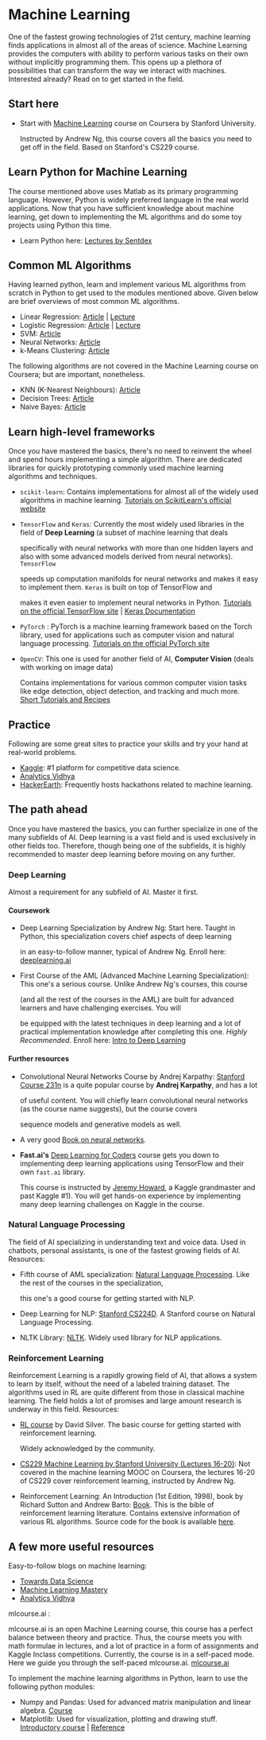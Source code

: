 # Machine Learning

One of the fastest growing technologies of 21st century, machine learning finds applications in almost all of the areas of science. Machine Learning provides the computers with ability to perform various tasks on their own without implicitly programming them. This opens up a plethora of possibilities that can transform the way we interact with machines. Interested already? Read on to get started in the field.

## Start here

* Start with [Machine Learning](https://www.coursera.org/learn/machine-learning) course on Coursera by Stanford University. 

  Instructed by Andrew Ng, this course covers all the basics you need to get off in the field. Based on Stanford's CS229 course.

## Learn Python for Machine Learning

The course mentioned above uses Matlab as its primary programming language. However, Python is widely preferred language in the real world applications. Now that you have sufficient knowledge about machine learning, get down to implementing the ML algorithms and do some toy projects using Python this time.

* Learn Python here: [Lectures by Sentdex](https://pythonprogramming.net/)

## Common ML Algorithms

Having learned python, learn and implement various ML algorithms from scratch in Python to get used to the modules mentioned above. Given below are brief overviews of most common ML algorithms.

* Linear Regression: [Article](https://towardsdatascience.com/linear-regression-detailed-view-ea73175f6e86) \| [Lecture](https://youtu.be/kHwlB_j7Hkc)
* Logistic Regression: [Article](https://towardsdatascience.com/logistic-regression-detailed-overview-46c4da4303bc) \| [Lecture](https://www.youtube.com/watch?v=-la3q9d7AKQ)
* SVM: [Article](https://medium.com/machine-learning-101/chapter-2-svm-support-vector-machine-theory-f0812effc72)
* Neural Networks: [Article](https://towardsdatascience.com/how-to-build-your-own-neural-network-from-scratch-in-python-68998a08e4f6)
* k-Means Clustering: [Article](https://www.datascience.com/blog/k-means-clustering)

The following algorithms are not covered in the Machine Learning course on Coursera; but are important, nonetheless.

* KNN \(K-Nearest Neighbours\): [Article](https://www.analyticsvidhya.com/blog/2018/03/introduction-k-neighbours-algorithm-clustering/)
* Decision Trees: [Article](https://towardsdatascience.com/decision-trees-in-machine-learning-641b9c4e8052)
* Naive Bayes: [Article](https://towardsdatascience.com/naive-bayes-in-machine-learning-f49cc8f831b4)

## Learn high-level frameworks

Once you have mastered the basics, there's no need to reinvent the wheel and spend hours implementing a simple algorithm. There are dedicated libraries for quickly prototyping commonly used machine learning algorithms and techniques.

* `scikit-learn`: Contains implementations for almost all of the widely used algorithms in machine learning. [Tutorials on ScikitLearn's official website](http://scikit-learn.org/stable/tutorial/index.html)
* `TensorFlow` and `Keras`: Currently the most widely used libraries in the field of **Deep Learning** \(a subset of machine learning that deals

  specifically with neural networks with more than one hidden layers and also with some advanced models derived from neural networks\). `TensorFlow`

  speeds up computation manifolds for neural networks and makes it easy to implement them. `Keras` is built on top of TensorFlow and

  makes it even easier to implement neural networks in Python. [Tutorials on the official TensorFlow site](https://www.tensorflow.org/tutorials/) \| [Keras Documentation](http://keras.io/)
  
* `PyTorch` : PyTorch is a machine learning framework based on the Torch library, used for applications such as computer vision and natural language processing. [Tutorials on the official PyTorch site](https://pytorch.org/tutorials/)

* `OpenCV`: This one is used for another field of AI, **Computer Vision** \(deals with working on image data\)

  Contains implementations for various common computer vision tasks like edge detection, object detection, and tracking and much more. [Short Tutorials and Recipes](https://www.pyimagesearch.com)

## Practice

Following are some great sites to practice your skills and try your hand at real-world problems.

* [Kaggle](https://www.kaggle.com/): \#1 platform for competitive data science.
* [Analytics Vidhya](https://www.analyticsvidhya.com/)
* [HackerEarth](https://www.hackerearth.com/challenges/): Frequently hosts hackathons related to machine learning.

## The path ahead

Once you have mastered the basics, you can further specialize in one of the many subfields of AI. Deep learning is a vast field and is used exclusively in other fields too. Therefore, though being one of the subfields, it is highly recommended to master deep learning before moving on any further.

### Deep Learning

Almost a requirement for any subfield of AI. Master it first.

#### Coursework

* Deep Learning Specialization by Andrew Ng: Start here. Taught in Python, this specialization covers chief aspects of deep learning

  in an easy-to-follow manner, typical of Andrew Ng. Enroll here: [deeplearning.ai](https://www.deeplearning.ai/)

* First Course of the AML \(Advanced Machine Learning Specialization\): This one's a serious course. Unlike Andrew Ng's courses, this course

  \(and all the rest of the courses in the AML\) are built for advanced learners and have challenging exercises. You will

  be equipped with the latest techniques in deep learning and a lot of practical implementation knowledge after completing this one. _Highly Recommended_. Enroll here: [Intro to Deep Learning](https://www.coursera.org/specializations/deep-learning)

#### Further resources

* Convolutional Neural Networks Course by Andrej Karpathy: [Stanford Course 231n](http://cs231n.stanford.edu) is a quite popular course by **Andrej Karpathy**, and has a lot

  of useful content. You will chiefly learn convolutional neural networks \(as the course name suggests\), but the course covers

  sequence models and generative models as well.

* A very good [Book on neural networks](http://neuralnetworksanddeeplearning.com/).
* **Fast.ai's** [Deep Learning for Coders](http://course.fast.ai/) course gets you down to implementing deep learning applications using TensorFlow and their own `fast.ai` library.

  This course is instructed by [Jeremy Howard](https://www.kaggle.com/jhoward), a Kaggle grandmaster and past Kaggle \#1\). You will get hands-on experience by implementing many deep learning challenges on Kaggle in the course.

### Natural Language Processing

The field of AI specializing in understanding text and voice data. Used in chatbots, personal assistants, is one of the fastest growing fields of AI. Resources:

* Fifth course of AML specialization: [Natural Language Processing](https://www.coursera.org/specializations/natural-language-processing). Like the rest of the courses in the specialization,

  this one's a good course for getting started with NLP.

* Deep Learning for NLP: [Stanford CS224D](http://web.stanford.edu/class/cs224n/). A Stanford course on Natural Language Processing.
* NLTK Library: [NLTK](http://www.nltk.org/). Widely used library for NLP applications.

### Reinforcement Learning

Reinforcement Learning is a rapidly growing field of AI, that allows a system to learn by itself, without the need of a labeled training dataset. The algorithms used in RL are quite different from those in classical machine learning. The field holds a lot of promises and large amount research is underway in this field. Resources:

* [RL course](https://www.youtube.com/playlist?list=PLqYmG7hTraZDM-OYHWgPebj2MfCFzFObQ) by David Silver. The basic course for getting started with reinforcement learning.

  Widely acknowledged by the community.

* [CS229 Machine Learning by Stanford University \(Lectures 16-20\)](https://www.youtube.com/playlist?list=PLIHOR_SLeQd1UH2y0gOdM7xNyqLJl2DHO): Not covered in the machine learning MOOC on Coursera, the lectures 16-20 of CS229 cover reinforcement learning, instructed by Andrew Ng.
* Reinforcement Learning: An Introduction \(1st Edition, 1998\), book by Richard Sutton and Andrew Barto: [Book](http://incompleteideas.net/book/ebook/the-book.html). This is the bible of reinforcement learning literature. Contains extensive information of various RL algorithms. Source code for the book is available [here](http://incompleteideas.net/book/code/code.html).

## A few more useful resources

Easy-to-follow blogs on machine learning:

* [Towards Data Science](https://towardsdatascience.com/)
* [Machine Learning Mastery](https://machinelearningmastery.com/)
* [Analytics Vidhya](https://www.analyticsvidhya.com/)


mlcourse.ai : 

mlcourse.ai is an open Machine Learning course, this course has a perfect balance between theory and practice. Thus, the course meets you with math formulae in lectures, and a lot of practice in a form of assignments and Kaggle Inclass competitions. Currently, the course is in a self-paced mode. Here we guide you through the self-paced mlcourse.ai. [mlcourse.ai](https://mlcourse.ai/book/index.html)


To implement the machine learning algorithms in Python, learn to use the following python modules:

* Numpy and Pandas: Used for advanced matrix manipulation and linear algebra. [Course](https://www.udacity.com/course/intro-to-data-analysis--ud170)
* Matplotlib: Used for visualization, plotting and drawing stuff. [Introductory course](https://www.datacamp.com/community/tutorials/matplotlib-tutorial-python) \| [Reference](https://www.labri.fr/perso/nrougier/teaching/matplotlib/)

